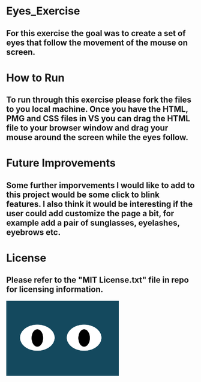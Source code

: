 # Eyes_Exercise
## For this exercise the goal was to create a set of eyes that follow the movement of the mouse on screen.
# How to Run
## To run through this exercise please fork the files to you local machine.  Once you have the HTML, PMG and CSS files in VS you can drag the HTML file to your browser window and drag your mouse around the screen while the eyes follow.
# Future Improvements
## Some further imporvements I would like to add to this project would be some click to blink features.  I also think it would be interesting if the user could add customize the page a bit, for example add a pair of sunglasses, eyelashes, eyebrows etc.
# License
## Please refer to the "MIT License.txt" file in repo for licensing information.
<img src= "Eyes.png" width ='300'/> 
